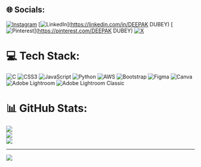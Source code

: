 
## 🌐 Socials:
[![Instagram](https://img.shields.io/badge/Instagram-%23E4405F.svg?logo=Instagram&logoColor=white)](https://instagram.com/deepxk_o4) [![LinkedIn](https://img.shields.io/badge/LinkedIn-%230077B5.svg?logo=linkedin&logoColor=white)](https://linkedin.com/in/DEEPAK DUBEY) [![Pinterest](https://img.shields.io/badge/Pinterest-%23E60023.svg?logo=Pinterest&logoColor=white)](https://pinterest.com/DEEPAK DUBEY) [![X](https://img.shields.io/badge/X-black.svg?logo=X&logoColor=white)](https://x.com/deepxk_o4) 

# 💻 Tech Stack:
![C](https://img.shields.io/badge/c-%2300599C.svg?style=for-the-badge&logo=c&logoColor=white) ![CSS3](https://img.shields.io/badge/css3-%231572B6.svg?style=for-the-badge&logo=css3&logoColor=white) ![JavaScript](https://img.shields.io/badge/javascript-%23323330.svg?style=for-the-badge&logo=javascript&logoColor=%23F7DF1E) ![Python](https://img.shields.io/badge/python-3670A0?style=for-the-badge&logo=python&logoColor=ffdd54) ![AWS](https://img.shields.io/badge/AWS-%23FF9900.svg?style=for-the-badge&logo=amazon-aws&logoColor=white) ![Bootstrap](https://img.shields.io/badge/bootstrap-%238511FA.svg?style=for-the-badge&logo=bootstrap&logoColor=white) ![Figma](https://img.shields.io/badge/figma-%23F24E1E.svg?style=for-the-badge&logo=figma&logoColor=white) ![Canva](https://img.shields.io/badge/Canva-%2300C4CC.svg?style=for-the-badge&logo=Canva&logoColor=white) ![Adobe Lightroom](https://img.shields.io/badge/Adobe%20Lightroom-31A8FF.svg?style=for-the-badge&logo=Adobe%20Lightroom&logoColor=white) ![Adobe Lightroom Classic](https://img.shields.io/badge/Adobe%20Lightroom%20Classic-31A8FF.svg?style=for-the-badge&logo=Adobe%20Lightroom%20Classic&logoColor=white)
# 📊 GitHub Stats:
![](https://github-readme-stats.vercel.app/api?username=deepak-o4&theme=dark&hide_border=false&include_all_commits=false&count_private=false)<br/>
![](https://github-readme-streak-stats.herokuapp.com/?user=deepak-o4&theme=dark&hide_border=false)<br/>
![](https://github-readme-stats.vercel.app/api/top-langs/?username=deepak-o4&theme=dark&hide_border=false&include_all_commits=false&count_private=false&layout=compact)

---
[![](https://visitcount.itsvg.in/api?id=deepak-o4&icon=0&color=0)](https://visitcount.itsvg.in)

<!-- Proudly created with GPRM ( https://gprm.itsvg.in ) -->
